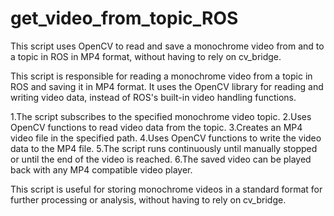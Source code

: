 # get_video_from_topic_ROS
This script uses OpenCV to read and save a monochrome video from and to a topic in ROS in MP4 format, without having to rely on cv_bridge.

This script is responsible for reading a monochrome video from a topic in ROS and saving it in MP4 format. It uses the OpenCV library for reading and writing video data, instead of ROS's built-in video handling functions.

1.The script subscribes to the specified monochrome video topic.
2.Uses OpenCV functions to read video data from the topic.
3.Creates an MP4 video file in the specified path.
4.Uses OpenCV functions to write the video data to the MP4 file.
5.The script runs continuously until manually stopped or until the end of the video is reached.
6.The saved video can be played back with any MP4 compatible video player.

This script is useful for storing monochrome videos in a standard format for further processing or analysis, without having to rely on cv_bridge.
